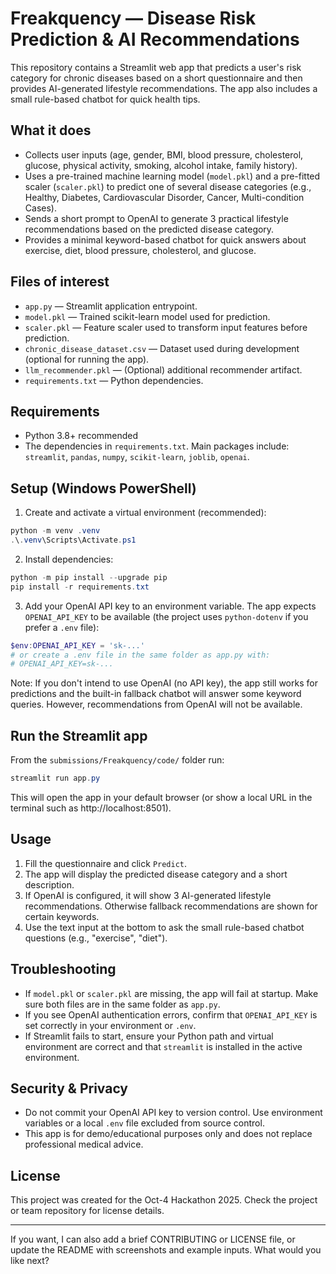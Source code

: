 # Freakquency — Disease Risk Prediction & AI Recommendations

This repository contains a Streamlit web app that predicts a user's risk category for chronic diseases based on a short questionnaire and then provides AI-generated lifestyle recommendations. The app also includes a small rule-based chatbot for quick health tips.

## What it does
- Collects user inputs (age, gender, BMI, blood pressure, cholesterol, glucose, physical activity, smoking, alcohol intake, family history).
- Uses a pre-trained machine learning model (`model.pkl`) and a pre-fitted scaler (`scaler.pkl`) to predict one of several disease categories (e.g., Healthy, Diabetes, Cardiovascular Disorder, Cancer, Multi-condition Cases).
- Sends a short prompt to OpenAI to generate 3 practical lifestyle recommendations based on the predicted disease category.
- Provides a minimal keyword-based chatbot for quick answers about exercise, diet, blood pressure, cholesterol, and glucose.

## Files of interest
- `app.py` — Streamlit application entrypoint.
- `model.pkl` — Trained scikit-learn model used for prediction.
- `scaler.pkl` — Feature scaler used to transform input features before prediction.
- `chronic_disease_dataset.csv` — Dataset used during development (optional for running the app).
- `llm_recommender.pkl` — (Optional) additional recommender artifact.
- `requirements.txt` — Python dependencies.

## Requirements
- Python 3.8+ recommended
- The dependencies in `requirements.txt`. Main packages include: `streamlit`, `pandas`, `numpy`, `scikit-learn`, `joblib`, `openai`.

## Setup (Windows PowerShell)

1. Create and activate a virtual environment (recommended):

```powershell
python -m venv .venv
.\.venv\Scripts\Activate.ps1
```

2. Install dependencies:

```powershell
python -m pip install --upgrade pip
pip install -r requirements.txt
```

3. Add your OpenAI API key to an environment variable. The app expects `OPENAI_API_KEY` to be available (the project uses `python-dotenv` if you prefer a `.env` file):

```powershell
$env:OPENAI_API_KEY = 'sk-...'
# or create a .env file in the same folder as app.py with:
# OPENAI_API_KEY=sk-...
```

Note: If you don't intend to use OpenAI (no API key), the app still works for predictions and the built-in fallback chatbot will answer some keyword queries. However, recommendations from OpenAI will not be available.

## Run the Streamlit app

From the `submissions/Freakquency/code/` folder run:

```powershell
streamlit run app.py
```

This will open the app in your default browser (or show a local URL in the terminal such as http://localhost:8501).

## Usage
1. Fill the questionnaire and click `Predict`.
2. The app will display the predicted disease category and a short description.
3. If OpenAI is configured, it will show 3 AI-generated lifestyle recommendations. Otherwise fallback recommendations are shown for certain keywords.
4. Use the text input at the bottom to ask the small rule-based chatbot questions (e.g., "exercise", "diet").

## Troubleshooting
- If `model.pkl` or `scaler.pkl` are missing, the app will fail at startup. Make sure both files are in the same folder as `app.py`.
- If you see OpenAI authentication errors, confirm that `OPENAI_API_KEY` is set correctly in your environment or `.env`.
- If Streamlit fails to start, ensure your Python path and virtual environment are correct and that `streamlit` is installed in the active environment.

## Security & Privacy
- Do not commit your OpenAI API key to version control. Use environment variables or a local `.env` file excluded from source control.
- This app is for demo/educational purposes only and does not replace professional medical advice.

## License
This project was created for the Oct-4 Hackathon 2025. Check the project or team repository for license details.

---
If you want, I can also add a brief CONTRIBUTING or LICENSE file, or update the README with screenshots and example inputs. What would you like next?
